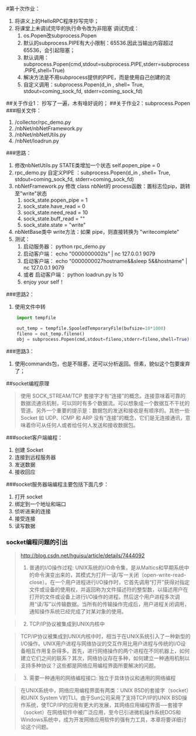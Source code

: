 #第十次作业：
1. 将讲义上的HelloRPC程序抄写完毕；
2. 将课堂上未调试完毕的执行命令改为非阻塞 调试完成：
    1. os.Popen改subprocess.Popen 
    2. 默认的subprocess.PIPE有大小限制：65536.因此当输出内容超过65536，会引起阻塞；
    2. 默认调用：subprocess.Popen(cmd,stdout=subprocess.PIPE,stderr=subprocess.PIPE,shell=True)
    3. 解决方法是不用subprocess提供的PIPE，而是使用自己创建的流
    4. 自定义调用：subprocess.Popen(d_in , shell= True, stdout=coming_sock_fd, stderr=coming_sock_fd)

##关于作业1：
抄写了一遍，木有啥好说的；
##关于作业2：subprocess.Popen
###相关文件：
1. /collector/rpc_demo.py
2. /nbNet/nbNetFramework.py
3. /nbNet/nbNetUtils.py
4. /nbNet/loadrun.py

###思路：
1. 修改nbNetUtils.py STATE类增加一个状态 self.popen_pipe = 0
2. rpc_demo.py 自定义PIPE ：subprocess.Popen(d_in , shell= True, stdout=coming_sock_fd, stderr=coming_sock_fd)
3. nbNetFramework.py 修改 class nbNet的 process函数：置标志位pip，跳转至"write"状态
    1. sock_state.popen_pipe = 1
    2. sock_state.have_read = 0
    3. sock_state.need_read = 10
    4. sock_state.buff_read = ""
    5. sock_state.state = "write"
4. nbNetBase类中 write方法：如果 pipe，则直接转换为 "writecomplete"
5. 测试：
    1. 启动服务器： python rpc_demo.py
    2. 启动客户端： echo "0000000002ls" | nc 127.0.0.1 9079
    3. 启动客户端： echo "0000000027hostname&&sleep 5&&hostname" | nc 127.0.0.1 9079
    4. 或者 启动客户端： python loadrun.py ls 10
    5. enjoy your self！

###思路2：
1. 使用文件中转

```python
    import tempfile

    out_temp = tempfile.SpooledTemporaryFile(bufsize=10*1000)
    fileno = out_temp.fileno()
    obj = subprocess.Popen(cmd,stdout=fileno,stderr=fileno,shell=True)
```
###思路3：
1. 使用commands包，也是不阻塞，还可以分析返回。但素，貌似这个包要废弃了；

##socket编程原理
> 使用 SOCK_STREAM/TCP 套接字才有“连接”的概念。连接意味着可靠的数据流通讯机制，可以同时有多个数据流。可以想象成一个数据互不干扰的管道。另外一个重要的提示是：数据包的发送和接收是有顺序的。其他一些 Socket 如 UDP、ICMP 和 ARP 没有“连接”的概念，它们是无连接通讯，意味着你可从任何人或者给任何人发送和接收数据包。

###socket客户端编程：
1. 创建 Socket
2. 连接到远程服务器
3. 发送数据
4. 接收回应

###socket服务器端编程主要包括下面几步：
1. 打开 socket
2. 绑定到一个地址和端口
3. 侦听进来的连接
4. 接受连接
5. 读写数据

### socket编程问题的引出
> http://blog.csdn.net/hguisu/article/details/7444092
> 1) 普通的I/O操作过程:
UNIX系统的I/O命令集，是从Maltics和早期系统中的命令演变出来的，其模式为打开一读/写一关闭（open-write-read-close）。在一个用户进程进行I/O操作时，它首先调用“打开”获得对指定文件或设备的使用权，并返回称为文件描述符的整型数，以描述用户在打开的文件或设备上进行I/O操作的进程。然后这个用户进程多次调用“读/写”以传输数据。当所有的传输操作完成后，用户进程关闭调用，通知操作系统已经完成了对某对象的使用。 

> 2) TCP/IP协议被集成到UNIX内核中

> TCP/IP协议被集成到UNIX内核中时，相当于在UNIX系统引入了一种新型的I/O操作。UNIX用户进程与网络协议的交互作用比用户进程与传统的I/O设备相互作用复杂得多。首先，进行网络操作的两个进程在不同机器上，如何建立它们之间的联系？其次，网络协议存在多种，如何建立一种通用机制以支持多种协议？这些都是网络应用编程界面所要解决的问题。 

> 3) 需要一种通用的网络编程接口:  独立于具体协议和通用的网络编程

> 在UNIX系统中，网络应用编程界面有两类：UNIX BSD的套接字（socket）和UNIX System V的TLI。由于Sun公司采用了支持TCP/IP的UNIX BSD操作系统，使TCP/IP的应用有更大的发展，其网络应用编程界面──套接字（socket）在网络软件中被广泛应用，至今已引进微机操作系统DOS和Windows系统中，成为开发网络应用软件的强有力工具，本章将要详细讨论这个问题。

